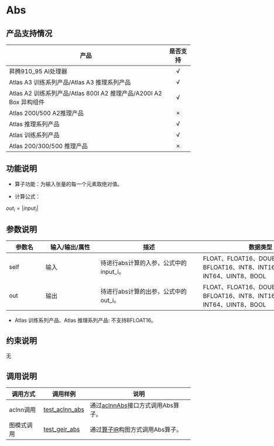# Abs

##  产品支持情况

| 产品 | 是否支持 |
| ---- | :----:|
|昇腾910_95 AI处理器|√|
|Atlas A3 训练系列产品/Atlas A3 推理系列产品|√|
|Atlas A2 训练系列产品/Atlas 800I A2 推理产品/A200I A2 Box 异构组件|√|
|Atlas 200I/500 A2推理产品|×|
|Atlas 推理系列产品|√|
|Atlas 训练系列产品|√|
|Atlas 200/300/500 推理产品|×|

## 功能说明

- 算子功能：为输入张量的每一个元素取绝对值。

- 计算公式：

$out_i=|input_i|$

## 参数说明

<table style="undefined;table-layout: fixed; width: 980px"><colgroup>
  <col style="width: 100px">
  <col style="width: 150px">
  <col style="width: 280px">
  <col style="width: 330px">
  <col style="width: 120px">
  </colgroup>
  <thead>
    <tr>
      <th>参数名</th>
      <th>输入/输出/属性</th>
      <th>描述</th>
      <th>数据类型</th>
      <th>数据格式</th>
    </tr></thead>
  <tbody>
    <tr>
      <td>self</td>
      <td>输入</td>
      <td>待进行abs计算的入参，公式中的input_i。</td>
      <td>FLOAT、FLOAT16、DOUBLE、BFLOAT16、INT8、INT16、INT32、INT64、UINT8、BOOL</td>
      <td>ND</td>
    </tr>
    <tr>
      <td>out</td>
      <td>输出</td>
      <td>待进行abs计算的出参，公式中的out_i。</td>
      <td>FLOAT、FLOAT16、DOUBLE、BFLOAT16、INT8、INT16、INT32、INT64、UINT8、BOOL</td>
      <td>ND</td>
    </tr>
  </tbody></table>

- Atlas 训练系列产品、Atlas 推理系列产品: 不支持BFLOAT16。

## 约束说明

无

## 调用说明

| 调用方式 | 调用样例                                                                   | 说明                                                           |
|--------------|------------------------------------------------------------------------|--------------------------------------------------------------|
| aclnn调用 | [test_aclnn_abs](./examples/test_aclnn_abs.cpp) | 通过[aclnnAbs](./docs/aclnnAbs.md)接口方式调用Abs算子。 |
| 图模式调用 | [test_geir_abs](./examples/test_geir_abs.cpp)   | 通过[算子IR](./op_graph/abs_proto.h)构图方式调用Abs算子。 |
